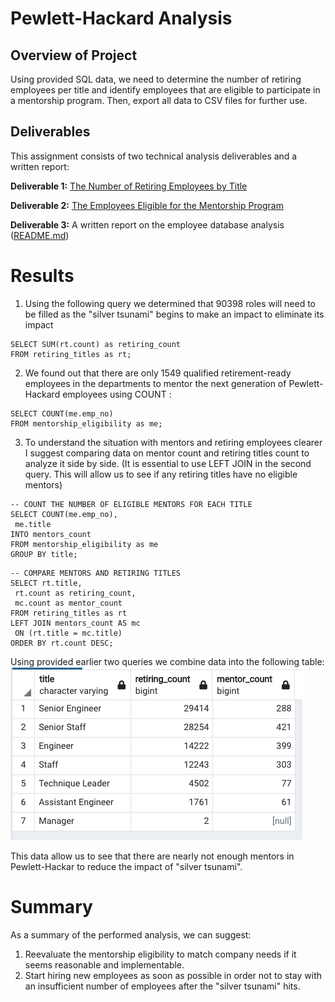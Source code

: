 # Pewlett-Hackard Analysis
## Overview of Project
Using provided SQL data, we need to determine the number of retiring employees per title and identify employees that are eligible to participate in a mentorship program. Then, export all data to CSV files for further use.

## Deliverables

This assignment consists of two technical analysis deliverables and a written report:

__Deliverable 1:__ [The Number of Retiring Employees by Title](https://github.com/xenia-e/Pewlett-Hackard-Analysis/blob/main/Data/retiring_titles.csv)

__Deliverable 2:__ [The Employees Eligible for the Mentorship Program](https://github.com/xenia-e/Pewlett-Hackard-Analysis/blob/main/Data/mentorship_eligibility.csv)

__Deliverable 3:__ A written report on the employee database analysis ([README.md](https://github.com/xenia-e/Pewlett-Hackard-Analysis/blob/main/README.md))


# Results


1. Using the following query we determined that 90398 roles will need to be filled as the "silver tsunami" begins to make an impact to eliminate its impact 
```
SELECT SUM(rt.count) as retiring_count
FROM retiring_titles as rt;
```

2. We found out that there are only 1549 qualified retirement-ready employees in the departments to mentor the next generation of Pewlett-Hackard employees using COUNT :
```
SELECT COUNT(me.emp_no)
FROM mentorship_eligibility as me;
```
3. To understand the situation with mentors and retiring employees clearer I suggest  comparing data on mentor count and retiring titles count to analyze it side by side.  (It is essential to use LEFT JOIN in the second query. This will allow us to see if any retiring titles have no eligible mentors)

```
-- COUNT THE NUMBER OF ELIGIBLE MENTORS FOR EACH TITLE
SELECT COUNT(me.emp_no), 
 me.title
INTO mentors_count
FROM mentorship_eligibility as me
GROUP BY title;
```
```
-- COMPARE MENTORS AND RETIRING TITLES
SELECT rt.title, 
 rt.count as retiring_count, 
 mc.count as mentor_count 
FROM retiring_titles as rt
LEFT JOIN mentors_count AS mc
 ON (rt.title = mc.title) 
ORDER BY rt.count DESC;

```
Using provided earlier two queries we combine data into the following table:
![Comparison table for nubber of retiring titles and eligible mentors by title](https://github.com/xenia-e/Pewlett-Hackard-Analysis/blob/main/Data/mentor_to_retiring_counts.png)

This data allow us to see that there are nearly not enough mentors in Pewlett-Hackar to reduce the impact of "silver tsunami".  

# Summary
As a summary of the performed analysis, we can suggest:
1. Reevaluate the mentorship eligibility to match company needs if it seems reasonable and implementable.
2. Start hiring new employees as soon as possible in order not to stay with an insufficient number of employees after the "silver tsunami" hits. 

